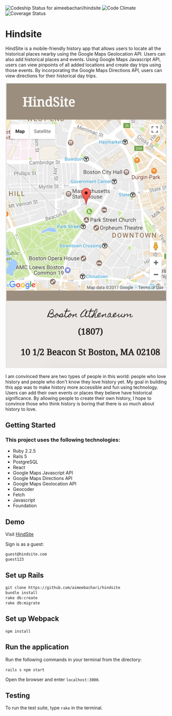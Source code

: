 
 ![Codeship Status for aimeebachari/hindsite](https://app.codeship.com/projects/3813f5b0-c7ed-0134-81ec-26a273d7f22c/status?branch=master)
 ![Code Climate](https://codeclimate.com/github/aimeebachari/hindsite.png)
 ![Coverage Status](https://coveralls.io/repos/aimeebachari/hindsite/badge.png)  

# Hindsite

HindSite is a mobile-friendly history app that allows users to locate all the historical places nearby using the Google Maps Geolocation API. Users can also add historical places and events. Using Google Maps Javascript API, users can view pinpoints of all added locations and create day trips using those events. By incorporating the Google Maps Directions API, users can view directions for their historical day trips.  

![](./readme_assets/mobile-view.png)  

I am convinced there are two types of people in this world: people who love history and people who don't know they love history yet. My goal in building this app was to make history more accessible and fun using technology. Users can add their own events or places they believe have historical significance. By allowing people to create their own history, I hope to convince those who think history is boring that there is so much about history to love.

## Getting Started

### This project uses the following technologies:

* Ruby 2.2.5
* Rails 5
* PostgreSQL
* React
* Google Maps Javascript API
* Google Maps Directions API
* Google Maps Geolocation API
* Geocoder
* Fetch
* Javascript
* Foundation

## Demo

Visit [HindSite](https://hind-site.herokuapp.com/)

Sign is as a guest:

```
guest@hindsite.com
guest123
```

## Set up Rails

```
git clone https://github.com/aimeebachari/hindsite
bundle install
rake db:create
rake db:migrate
```

## Set up Webpack

```
npm install
```

## Run the application

Run the following commands in your terminal from the directory:

`rails s
npm start`

Open the browser and enter `localhost:3000`.

## Testing

To run the test suite, type `rake` in the terminal.
